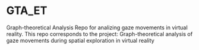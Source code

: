 # GTA_ET
Graph-theoretical Analysis Repo for analizing gaze movements in virtual reality. This repo corresponds to the project: Graph-theoretical analysis of gaze movements during spatial exploration in virtual reality

